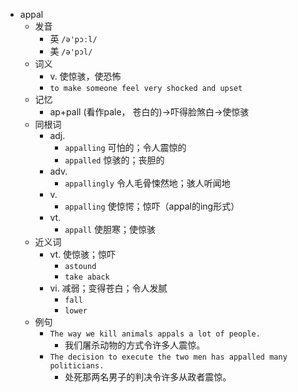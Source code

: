 - appal
  - 发音
    - 英 `/ə'pɔːl/`
    - 美 `/ə'pɔl/`
  - 词义
    - v. 使惊骇，使恐怖
    - `to make someone feel very shocked and upset`
  - 记忆
    - ap+pall (看作pale， 苍白的)→吓得脸煞白→使惊骇
  - 同根词
    - adj.
      - `appalling` 可怕的；令人震惊的
      - `appalled` 惊骇的；丧胆的
    - adv.
      - `appallingly` 令人毛骨悚然地；骇人听闻地
    - v.
      - `appalling` 使惊愕；惊吓（appal的ing形式）
    - vt.
      - `appall` 使胆寒；使惊骇
  - 近义词
    - vt. 使惊骇；惊吓
      - `astound`
      - `take aback`
    - vi. 减弱；变得苍白；令人发腻
      - `fall`
      - `lower`
  - 例句
    - `The way we kill animals appals a lot of people.`
      - 我们屠杀动物的方式令许多人震惊。
    - `The decision to execute the two men has appalled many politicians.`
      - 处死那两名男子的判决令许多从政者震惊。

